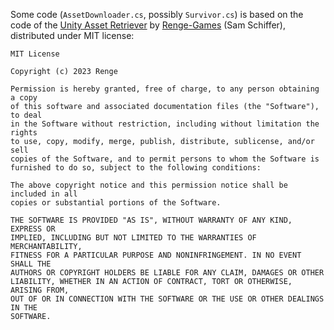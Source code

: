 Some code (`AssetDownloader.cs`, possibly `Survivor.cs`) is based on the code of the
[Unity Asset Retriever](https://github.com/Renge-Games/UnityAssetRetriever) by
[Renge-Games](https://github.com/Renge-Games) (Sam Schiffer), distributed under MIT license:

```
MIT License

Copyright (c) 2023 Renge

Permission is hereby granted, free of charge, to any person obtaining a copy
of this software and associated documentation files (the "Software"), to deal
in the Software without restriction, including without limitation the rights
to use, copy, modify, merge, publish, distribute, sublicense, and/or sell
copies of the Software, and to permit persons to whom the Software is
furnished to do so, subject to the following conditions:

The above copyright notice and this permission notice shall be included in all
copies or substantial portions of the Software.

THE SOFTWARE IS PROVIDED "AS IS", WITHOUT WARRANTY OF ANY KIND, EXPRESS OR
IMPLIED, INCLUDING BUT NOT LIMITED TO THE WARRANTIES OF MERCHANTABILITY,
FITNESS FOR A PARTICULAR PURPOSE AND NONINFRINGEMENT. IN NO EVENT SHALL THE
AUTHORS OR COPYRIGHT HOLDERS BE LIABLE FOR ANY CLAIM, DAMAGES OR OTHER
LIABILITY, WHETHER IN AN ACTION OF CONTRACT, TORT OR OTHERWISE, ARISING FROM,
OUT OF OR IN CONNECTION WITH THE SOFTWARE OR THE USE OR OTHER DEALINGS IN THE
SOFTWARE.
```